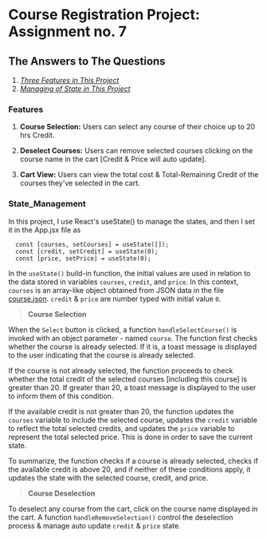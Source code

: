 # Course Registration Project: Assignment no. 7

## The Answers to The Questions

1. [_Three Features in This Project_](#Features)
2. [_Managing of State in This Project_](#State_Management)

### Features

1. **Course Selection:** Users can select any course of their choice up to 20 hrs Credit.

2. **Deselect Courses:** Users can remove selected courses clicking on the course name in the cart [Credit & Price will auto update].

3. **Cart View:** Users can view the total cost & Total-Remaining Credit of the courses they've selected in the cart.

### State_Management

In this project, I use React's useState() to manage the states, and then I set it in the App.jsx file as

```
  const [courses, setCourses] = useState([]);
  const [credit, setCredit] = useState(0);
  const [price, setPrice] = useState(0);
```

In the `useState()` build-in function, the initial values are used in relation to the data stored in variables `courses`, `credit`, and `price`. In this context, `courses` is an array-like object obtained from JSON data in the file [course.json](./public/courses.json). `credit` & `price` are number typed with initial value `0`.

> **Course Selection**

When the `Select` button is clicked, a function `handleSelectCourse()` is invoked with an object parameter - named `course`. The function first checks whether the course is already selected. If it is, a toast message is displayed to the user indicating that the course is already selected.

If the course is not already selected, the function proceeds to check whether the total credit of the selected courses [including this course] is greater than 20. If greater than 20, a toast message is displayed to the user to inform them of this condition.

If the available credit is not greater than 20, the function updates the `courses` variable to include the selected course, updates the `credit` variable to reflect the total selected credits, and updates the `price` variable to represent the total selected price. This is done in order to save the current state.

To summarize, the function checks if a course is already selected, checks if the available credit is above 20, and if neither of these conditions apply, it updates the state with the selected course, credit, and price.

> **Course Deselection**

To deselect any course from the cart, click on the course name displayed in the cart. A function `handleRemoveSelection()` control the deselection process & manage auto update `credit` & `price` state.

